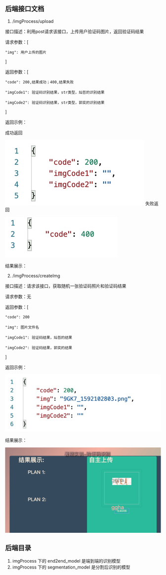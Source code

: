 ## 后端接口文档

1. /imgProcess/upload

接口描述：利用post请求该接口，上传用户验证码图片，返回验证码结果

请求参数：[

    "img": 用户上传的图片
    
]

返回参数：[
    
    "code": 200,结果成功；400,结果失败
    
    "imgCode1": 验证码识别结果，str类型，灿哲的识别结果
    
    "imgCode2": 验证码识别结果，str类型，郭奕的识别结果

]

返回示例：

成功返回

![binaryTree](./READMEIMG/successUpload.png "binaryTree")
失败返回

![binaryTree](./READMEIMG/failUpload.png "binaryTree")

结果展示：

2. /imgProcess/createImg

接口描述：请求该接口，获取随机一张验证码照片和验证码结果

请求参数：无

返回参数：[

    "code": 200
    
    "img": 图片文件名
    
    "imgCode1": 验证码结果，灿哲的结果
    
    "imgCode2": 验证码结果，郭奕的结果

]

返回示例：

![binaryTree](./READMEIMG/createImg.png "binaryTree")


结果展示：

![binaryTree](./READMEIMG/createImgResult.jpg "binaryTree")

## 后端目录

1. imgProcess 下的 end2end_model 是端到端的识别模型
2. imgProcess 下的 segmentation_model 是分割后识别的模型